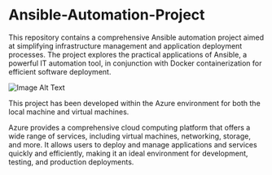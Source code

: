 # Ansible-Automation-Project
This repository contains a comprehensive Ansible automation project aimed at simplifying infrastructure management and application deployment processes. The project explores the practical applications of Ansible, a powerful IT automation tool, in conjunction with Docker containerization for efficient software deployment.

![Image Alt Text](https://miro.medium.com/v2/resize:fit:720/format:webp/0*ijEA6ocv7g-ggbTZ.gif )



This project has been developed within the Azure environment for both the local machine and virtual machines.

Azure provides a comprehensive cloud computing platform that offers a wide range of services, including virtual machines, networking, storage, and more. It allows users to deploy and manage applications and services quickly and efficiently, making it an ideal environment for development, testing, and production deployments.
